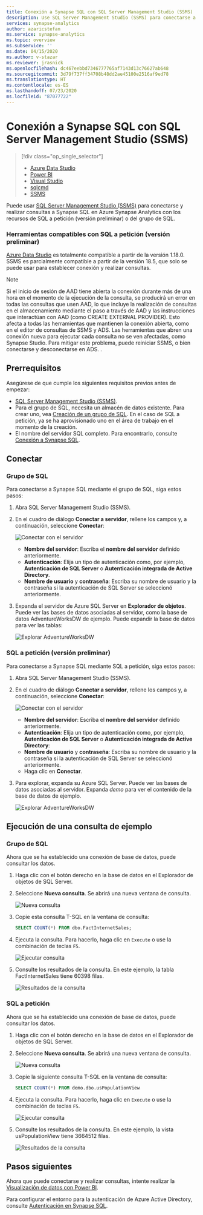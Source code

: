 ```yaml
---
title: Conexión a Synapse SQL con SQL Server Management Studio (SSMS)
description: Use SQL Server Management Studio (SSMS) para conectarse a Synapse SQL en Azure Synapse Analytics y realizar consultas.
services: synapse-analytics
author: azaricstefan
ms.service: synapse-analytics
ms.topic: overview
ms.subservice: ''
ms.date: 04/15/2020
ms.author: v-stazar
ms.reviewer: jrasnick
ms.openlocfilehash: dc467eebbd7346777765af7143d13c76627ab648
ms.sourcegitcommit: 3d79f737ff34708b48dd2ae45100e2516af9ed78
ms.translationtype: HT
ms.contentlocale: es-ES
ms.lasthandoff: 07/23/2020
ms.locfileid: "87077722"
---
```

# <a name="connect-to-synapse-sql-with-sql-server-management-studio-ssms"></a>Conexión a Synapse SQL con SQL Server Management Studio (SSMS)
> [!div class="op_single_selector"]
> * [Azure Data Studio](get-started-azure-data-studio.md)
> * [Power BI](get-started-power-bi-professional.md)
> * [Visual Studio](../sql-data-warehouse/sql-data-warehouse-query-visual-studio.md?toc=/azure/synapse-analytics/toc.json&bc=/azure/synapse-analytics/breadcrumb/toc.json)
> * [sqlcmd](../sql/get-started-connect-sqlcmd.md)
> * [SSMS](get-started-ssms.md)
> 
> 

Puede usar [SQL Server Management Studio (SSMS)](/sql/ssms/download-sql-server-management-studio-ssms) para conectarse y realizar consultas a Synapse SQL en Azure Synapse Analytics con los recursos de SQL a petición (versión preliminar) o del grupo de SQL. 

### <a name="supported-tools-for-sql-on-demand-preview"></a>Herramientas compatibles con SQL a petición (versión preliminar)

[Azure Data Studio](/sql/azure-data-studio/download-azure-data-studio) es totalmente compatible a partir de la versión 1.18.0. SSMS es parcialmente compatible a partir de la versión 18.5, que solo se puede usar para establecer conexión y realizar consultas.

> [!NOTE]
> Si el inicio de sesión de AAD tiene abierta la conexión durante más de una hora en el momento de la ejecución de la consulta, se producirá un error en todas las consultas que usen AAD, lo que incluye la realización de consultas en el almacenamiento mediante el paso a través de AAD y las instrucciones que interactúan con AAD (como CREATE EXTERNAL PROVIDER). Esto afecta a todas las herramientas que mantienen la conexión abierta, como en el editor de consultas de SSMS y ADS. Las herramientas que abren una conexión nueva para ejecutar cada consulta no se ven afectadas, como Synapse Studio.
> Para mitigar este problema, puede reiniciar SSMS, o bien conectarse y desconectarse en ADS. .
## <a name="prerequisites"></a>Prerrequisitos

Asegúrese de que cumple los siguientes requisitos previos antes de empezar:  

* [SQL Server Management Studio (SSMS)](/sql/ssms/download-sql-server-management-studio-ssms). 
* Para el grupo de SQL, necesita un almacén de datos existente. Para crear uno, vea [Creación de un grupo de SQL](../quickstart-create-sql-pool-portal.md). En el caso de SQL a petición, ya se ha aprovisionado uno en el área de trabajo en el momento de la creación. 
* El nombre del servidor SQL completo. Para encontrarlo, consulte [Conexión a Synapse SQL](connect-overview.md).

## <a name="connect"></a>Conectar

### <a name="sql-pool"></a>Grupo de SQL

Para conectarse a Synapse SQL mediante el grupo de SQL, siga estos pasos: 

1. Abra SQL Server Management Studio (SSMS). 
1. En el cuadro de diálogo **Conectar a servidor**, rellene los campos y, a continuación, seleccione **Conectar**: 
  
    ![Conectar con el servidor](../sql-data-warehouse/media/sql-data-warehouse-query-ssms/connect-object-explorer1.png)
   
   * **Nombre del servidor**: Escriba el **nombre del servidor** definido anteriormente.
   * **Autenticación**:  Elija un tipo de autenticación como, por ejemplo, **Autenticación de SQL Server** o **Autenticación integrada de Active Directory**.
   * **Nombre de usuario** y **contraseña**: Escriba su nombre de usuario y la contraseña si la autenticación de SQL Server se seleccionó anteriormente.

1. Expanda el servidor de Azure SQL Server en **Explorador de objetos**. Puede ver las bases de datos asociadas al servidor, como la base de datos AdventureWorksDW de ejemplo. Puede expandir la base de datos para ver las tablas:
   
    ![Explorar AdventureWorksDW](../sql-data-warehouse/media/sql-data-warehouse-query-ssms/explore-tables.png)


### <a name="sql-on-demand-preview"></a>SQL a petición (versión preliminar)

Para conectarse a Synapse SQL mediante SQL a petición, siga estos pasos: 

1. Abra SQL Server Management Studio (SSMS).
1. En el cuadro de diálogo **Conectar a servidor**, rellene los campos y, a continuación, seleccione **Conectar**: 
   
    ![Conectar con el servidor](./media/get-started-ssms/connect-object-explorer1.png)
   
   * **Nombre del servidor**: Escriba el **nombre del servidor** definido anteriormente.
   * **Autenticación**: Elija un tipo de autenticación como, por ejemplo, **Autenticación de SQL Server** o **Autenticación integrada de Active Directory**:
   * **Nombre de usuario** y **contraseña**: Escriba su nombre de usuario y la contraseña si la autenticación de SQL Server se seleccionó anteriormente.
   * Haga clic en **Conectar**.

4. Para explorar, expanda su Azure SQL Server. Puede ver las bases de datos asociadas al servidor. Expanda *demo* para ver el contenido de la base de datos de ejemplo.
   
    ![Explorar AdventureWorksDW](./media/get-started-ssms/explore-tables.png)


## <a name="run-a-sample-query"></a>Ejecución de una consulta de ejemplo

### <a name="sql-pool"></a>Grupo de SQL

Ahora que se ha establecido una conexión de base de datos, puede consultar los datos.

1. Haga clic con el botón derecho en la base de datos en el Explorador de objetos de SQL Server.
2. Seleccione **Nueva consulta**. Se abrirá una nueva ventana de consulta.
   
    ![Nueva consulta](../sql-data-warehouse/media/sql-data-warehouse-query-ssms/new-query.png)
3. Copie esta consulta T-SQL en la ventana de consulta:
   
    ```sql
    SELECT COUNT(*) FROM dbo.FactInternetSales;
    ```
4. Ejecuta la consulta. Para hacerlo, haga clic en `Execute` o use la combinación de teclas `F5`.
   
    ![Ejecutar consulta](../sql-data-warehouse/media/sql-data-warehouse-query-ssms/execute-query.png)
5. Consulte los resultados de la consulta. En este ejemplo, la tabla FactInternetSales tiene 60398 filas.
   
    ![Resultados de la consulta](../sql-data-warehouse/media/sql-data-warehouse-query-ssms/results.png)

### <a name="sql-on-demand"></a>SQL a petición

Ahora que se ha establecido una conexión de base de datos, puede consultar los datos.

1. Haga clic con el botón derecho en la base de datos en el Explorador de objetos de SQL Server.
2. Seleccione **Nueva consulta**. Se abrirá una nueva ventana de consulta.
   
    ![Nueva consulta](./media/get-started-ssms/new-query.png)
3. Copie la siguiente consulta T-SQL en la ventana de consulta:
   
    ```sql
    SELECT COUNT(*) FROM demo.dbo.usPopulationView
    ```
4. Ejecuta la consulta. Para hacerlo, haga clic en `Execute` o use la combinación de teclas `F5`.
   
    ![Ejecutar consulta](./media/get-started-ssms/execute-query.png)
5. Consulte los resultados de la consulta. En este ejemplo, la vista usPopulationView tiene 3664512 filas.
   
    ![Resultados de la consulta](./media/get-started-ssms/results.png)

## <a name="next-steps"></a>Pasos siguientes
Ahora que puede conectarse y realizar consultas, intente realizar la [Visualización de datos con Power BI](get-started-power-bi-professional.md).

Para configurar el entorno para la autenticación de Azure Active Directory, consulte [Autenticación en Synapse SQL](../sql-data-warehouse/sql-data-warehouse-authentication.md?toc=/azure/synapse-analytics/toc.json&bc=/azure/synapse-analytics/breadcrumb/toc.json).

